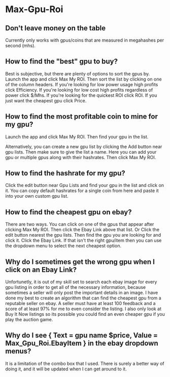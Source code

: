 # Max-Gpu-Roi
## Don't leave money on the table
Currently only works with gpus/coins that are measured in megahashes per second (mhs).

## How to find the "best" gpu to buy?
Best is subjective, but there are plenty of options to sort the gpus by.
Launch the app and click Max My ROI.
Then sort the list by clicking on one of the column headers.
If you're looking for low power usage high profits click Efficiency.
If you're looking for low cost high profits regardless of power click $/Mhs.
If you're looking for the quickest ROI click ROI.
If you just want the cheapest gpu click Price.

## How to find the most profitable coin to mine for my gpu?
Launch the app and click Max My ROI. Then find your gpu in the list.

Alternatively, you can create a new gpu list by clicking the Add button near gpu lists. 
Then make sure to give the list a name.
Here you can add your gpu or multiple gpus along with their hashrates.
Then click Max My ROI.

## How to find the hashrate for my gpu?
Click the edit button  near Gpu Lists and find your gpu in the list and click on it.
You can copy default hashrates for a single coin from here and paste it into your own custom gpu list.

## How to find the cheapest gpu on ebay?
There are two ways. You can click on one of the gpus that appear after clicking Max My ROI.
Then click the Ebay Link above that list.
Or
Click the edit button nearest the gpu lists.
Then find the gpu you are looking for and click it.
Click the Ebay Link. If that isn't the right gpu/item then you can use the dropdown menu to select the next cheapest option.

## Why do I sometimes get the wrong gpu when I click on an Ebay Link?
Unfortunetly, it is out of my skill set to search each ebay image for every gpu listing in order to get all of the necessary information, because sometimes a seller will only post the important details in an image.
I have done my best to create an algorithm that can find the cheapest gpu from a reputable seller on ebay.
A seller must have at least 100 feedback and a score of at least 97% for me to even consider the listing.
I also only look at Buy It Now listings so its possible you could find an even cheaper gpu if you play the auction game.


## Why do I see { Text = gpu name $price, Value = Max_Gpu_Roi.EbayItem } in the ebay dropdown menus?
It is a limitation of the combo box that I used. There is surely a better way of doing it, and it will be updated when I can get around to it.
